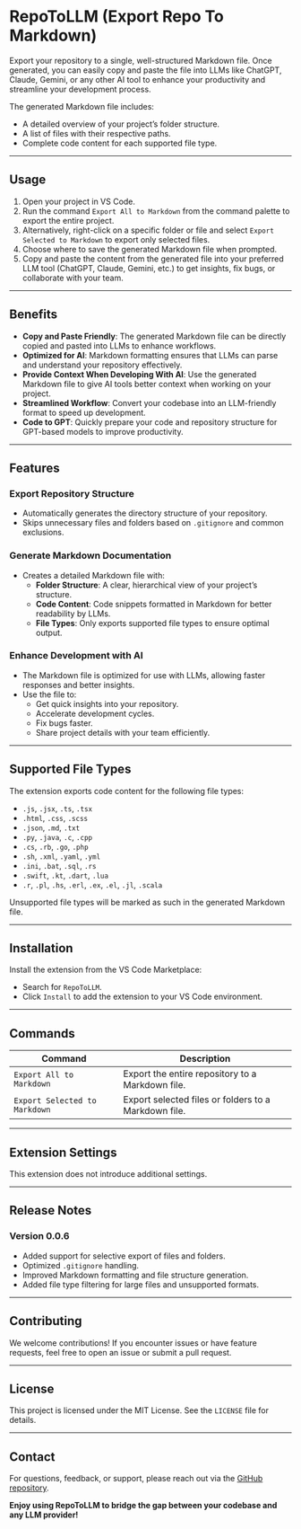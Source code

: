 # RepoToLLM (Export Repo To Markdown)

Export your repository to a single, well-structured Markdown file. Once generated, you can easily copy and paste the file into LLMs like ChatGPT, Claude, Gemini, or any other AI tool to enhance your productivity and streamline your development process.

The generated Markdown file includes:

- A detailed overview of your project’s folder structure.
- A list of files with their respective paths.
- Complete code content for each supported file type.

---

## Usage

1. Open your project in VS Code.
2. Run the command `Export All to Markdown` from the command palette to export the entire project.
3. Alternatively, right-click on a specific folder or file and select `Export Selected to Markdown` to export only selected files.
4. Choose where to save the generated Markdown file when prompted.
5. Copy and paste the content from the generated file into your preferred LLM tool (ChatGPT, Claude, Gemini, etc.) to get insights, fix bugs, or collaborate with your team.

---

## Benefits

- **Copy and Paste Friendly**: The generated Markdown file can be directly copied and pasted into LLMs to enhance workflows.
- **Optimized for AI**: Markdown formatting ensures that LLMs can parse and understand your repository effectively.
- **Provide Context When Developing With AI**: Use the generated Markdown file to give AI tools better context when working on your project.
- **Streamlined Workflow**: Convert your codebase into an LLM-friendly format to speed up development.
- **Code to GPT**: Quickly prepare your code and repository structure for GPT-based models to improve productivity.

---

## Features

### Export Repository Structure

- Automatically generates the directory structure of your repository.
- Skips unnecessary files and folders based on `.gitignore` and common exclusions.

### Generate Markdown Documentation

- Creates a detailed Markdown file with:
  - **Folder Structure**: A clear, hierarchical view of your project’s structure.
  - **Code Content**: Code snippets formatted in Markdown for better readability by LLMs.
  - **File Types**: Only exports supported file types to ensure optimal output.

### Enhance Development with AI

- The Markdown file is optimized for use with LLMs, allowing faster responses and better insights.
- Use the file to:
  - Get quick insights into your repository.
  - Accelerate development cycles.
  - Fix bugs faster.
  - Share project details with your team efficiently.

---

## Supported File Types

The extension exports code content for the following file types:

- `.js`, `.jsx`, `.ts`, `.tsx`
- `.html`, `.css`, `.scss`
- `.json`, `.md`, `.txt`
- `.py`, `.java`, `.c`, `.cpp`
- `.cs`, `.rb`, `.go`, `.php`
- `.sh`, `.xml`, `.yaml`, `.yml`
- `.ini`, `.bat`, `.sql`, `.rs`
- `.swift`, `.kt`, `.dart`, `.lua`
- `.r`, `.pl`, `.hs`, `.erl`, `.ex`, `.el`, `.jl`, `.scala`

Unsupported file types will be marked as such in the generated Markdown file.

---

## Installation

Install the extension from the VS Code Marketplace:

- Search for `RepoToLLM`.
- Click `Install` to add the extension to your VS Code environment.

---

## Commands

| Command                       | Description                                          |
| ----------------------------- | ---------------------------------------------------- |
| `Export All to Markdown`      | Export the entire repository to a Markdown file.     |
| `Export Selected to Markdown` | Export selected files or folders to a Markdown file. |

---

## Extension Settings

This extension does not introduce additional settings.

---

## Release Notes

### Version 0.0.6

- Added support for selective export of files and folders.
- Optimized `.gitignore` handling.
- Improved Markdown formatting and file structure generation.
- Added file type filtering for large files and unsupported formats.

---

## Contributing

We welcome contributions! If you encounter issues or have feature requests, feel free to open an issue or submit a pull request.

---

## License

This project is licensed under the MIT License. See the `LICENSE` file for details.

---

## Contact

For questions, feedback, or support, please reach out via the [GitHub repository](https://github.com/PineTree-Solutions/RepoToLLM).

**Enjoy using RepoToLLM to bridge the gap between your codebase and any LLM provider!**
